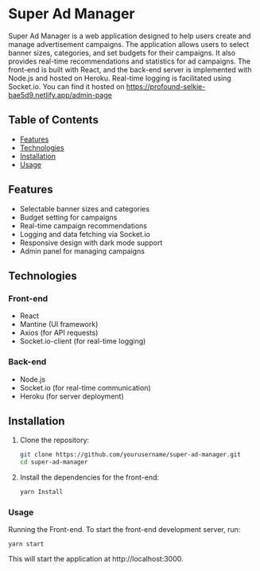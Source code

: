 
# Super Ad Manager

Super Ad Manager is a web application designed to help users create and manage advertisement campaigns. The application allows users to select banner sizes, categories, and set budgets for their campaigns. It also provides real-time recommendations and statistics for ad campaigns. The front-end is built with React, and the back-end server is implemented with Node.js and hosted on Heroku. Real-time logging is facilitated using Socket.io.
You can find it hosted on https://profound-selkie-bae5d9.netlify.app/admin-page

## Table of Contents

- [Features](#features)
- [Technologies](#technologies)
- [Installation](#installation)
- [Usage](#usage)

## Features

- Selectable banner sizes and categories
- Budget setting for campaigns
- Real-time campaign recommendations
- Logging and data fetching via Socket.io
- Responsive design with dark mode support
- Admin panel for managing campaigns

## Technologies

### Front-end
- React
- Mantine (UI framework)
- Axios (for API requests)
- Socket.io-client (for real-time logging)

### Back-end
- Node.js
- Socket.io (for real-time communication)
- Heroku (for server deployment)

## Installation

1. Clone the repository:
   ```bash
   git clone https://github.com/yourusername/super-ad-manager.git
   cd super-ad-manager
2. Install the dependencies for the front-end:
    ```bash
    yarn Install

### Usage
Running the Front-end. To start the front-end development server, run:

    yarn start

This will start the application at http://localhost:3000.
